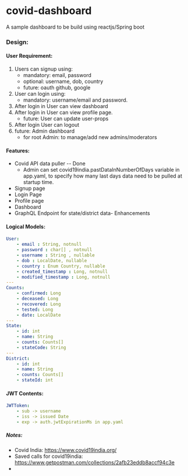 # covid-dashboard
A sample dashboard to be build using reactjs/Spring boot

### Design:

#### User Requirement:
1. Users can signup using:
    - mandatory: email, password
    - optional: username, dob, country
    - future: oauth github, google
2. User can login using:
    - mandatory: username/email and password.
3. After login in User can view dashboard
4. After login in User can view profile page.
    - future: User can update user-props
5. After login User can logout
6. future: Admin dashboard
    - for root Admin: to manage/add new admins/moderators

#### Features:
- Covid API data puller -- Done
    -  Admin can set covid19india.pastDataInNumberOfDays variable in app.yaml, to specify how many last days data need to be pulled at startup time.
- Signup page
- Login Page
- Profile page
- Dashboard
- GraphQL Endpoint for state/district data- Enhancements


#### Logical Models:
```yaml
User:
    - email : String, notnull
    - password : char[] , notnull
    - username : String , nullable
    - dob : LocalDate, nullable
    - country : Enum Country, nullable
    - created_timestamp : Long, notnull
    - modified_timestamp : Long, notnull
---
Counts:
    - confirmed: Long
    - deceased: Long
    - recovered: Long
    - tested: Long
    - date: LocalDate
---
State:
    - id: int
    - name: String
    - counts: Counts[] 
    - stateCode: String
---
District:
    - id: int
    - name: String
    - counts: Counts[] 
    - stateId: int     
```

#### JWT Contents:
```yaml
JWTToken:
    - sub -> username
    - iss -> issued Date 
    - exp -> auth.jwtExpirationMs in app.yaml
```

##### Notes:
- Covid India: https://www.covid19india.org/ 
- Saved calls for covid19india: https://www.getpostman.com/collections/2afb23eddb8accf94c3e
- 